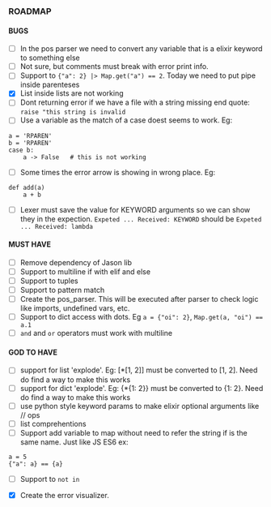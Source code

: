 ### ROADMAP

#### BUGS
- [ ] In the pos parser we need to convert any variable that is a elixir keyword to something else
- [ ] Not sure, but comments must break with error print info.
- [ ] Support to `{"a": 2} |> Map.get("a") == 2`. Today we need to put pipe inside parenteses
- [x] List inside lists are not working
- [ ] Dont returning error if we have a file with a string missing end quote: `raise "this string is invalid`
- [ ] Use a variable as the match of a case doest seems to work. Eg: 
```
a = 'RPAREN'
b = 'RPAREN'
case b:
    a -> False   # this is not working
```
- [ ] Some times the error arrow is showing in wrong place. Eg:
```
def add(a)
    a + b
```
- [ ] Lexer must save the value for KEYWORD arguments so we can show they in the expection.
`Expeted ... Received: KEYWORD` should be `Expeted ... Received: lambda`

#### MUST HAVE
- [ ] Remove dependency of Jason lib
- [ ] Support to multiline if with elif and else
- [ ] Support to tuples
- [ ] Support to pattern match
- [ ] Create the pos_parser. This will be executed after parser to check logic like imports, undefined vars, etc.
- [ ] Support to dict access with dots. Eg `a = {"oi": 2}`, `Map.get(a, "oi") == a.1`
- [ ] `and` and `or` operators must work with multiline

#### GOD TO HAVE
- [ ] support for list 'explode'. Eg: [*[1, 2]] must be converted to [1, 2]. Need do find a way to make this works
- [ ] support for dict 'explode'. Eg: {*{1: 2}} must be converted to {1: 2}. Need do find a way to make this works
- [ ] use python style keyword params to make elixir optional arguments like // ops
- [ ] list comprehentions
- [ ] Support add variable to map without need to refer the string if is the same name. Just like JS ES6
ex: 
```
a = 5
{"a": a} == {a}
```
- [ ] Support to `not in` 

- [x] Create the error visualizer.
